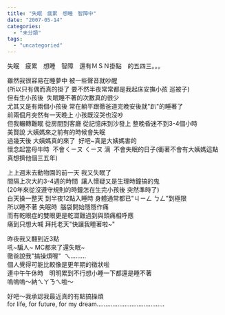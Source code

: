 ```yaml
---
title: "失眠　疲累　想睡　智障中"
date: "2007-05-14"
categories: 
  - "未分類"
tags: 
  - "uncategoried"
---
```


失眠　疲累　想睡　智障　還有ＭＳＮ掛點　的五四三。。。  

雖然我很容易在睡夢中 被一些聲音就吵醒   
(所以只有偶而真的掛了 要不然半夜常常都是我起床安撫小孩 巡被子)  
但有生小孩後  失眠睡不著的次數真的很少  
尤其又是有兩個小孩後 常在躺平跟徹爸道完晚安後就"趴"的睡著了  
前兩個月突然有一天晚上 小孩既沒哭也沒吵  
但我輾轉難眠 從房間到客廳 從記憶床到沙發上 整晚昏迷不到3-4個小時  
美賢說 大姨媽來之前有的時候會失眠  
過幾天後 大姨媽真的來了  好吧~真是大姨媽害的   
懷念起當母牛時  不會ㄑㄧㄡ ㄑㄧㄡ 滴  不會失眠的日子(衝著不會有大姨媽這點 真想擠他個三五年)  
  
上上週末去動物園的前一天 我又失眠了  
間隔上次大約3-4週的時間  讓人懷疑又是生理時鐘搞的鬼  
(20年來從沒遵守規則的時鐘怎在生完小孩後 突然準時了)  
白天操一整天 到半夜12點入睡時 身體通常都已"ㄐㄧㄥ ㄅㄥ"到極限  
所以睡不著 失眠時  腦袋開始隱隱作痛   
而有乾眼症的雙眼更是乾澀難過到與頭痛相呼應  
痛到只想大喊 拜托老天"快讓我睡著啦~"  
  
昨夜我又翻到近3點  
吼~騙人~ MC都來了還失眠~  
徹爸說我"搞操煩喔"  ㄟ.........  
個人覺得可能比較像是更年期的徵狀啦  
連中午午休時　明明累到不行想小睡一下都還是睡不著  
嗚嗚嗚～納ㄟㄚㄋㄟ啦～  
  
好吧～我承認我最近真的有點搞操煩  
for life, for future, for my dream.......................................
